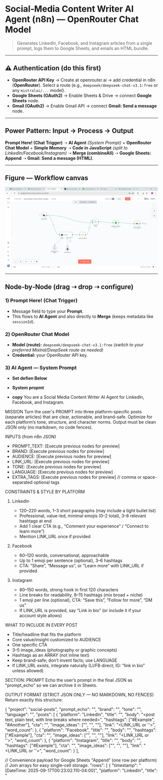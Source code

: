 # Social‑Media Content Writer AI Agent (n8n) — **OpenRouter Chat Model**
> Generates LinkedIn, Facebook, and Instagram articles from a single prompt, logs them to Google Sheets, and emails an HTML bundle.


---

## ⚠️ Authentication (do this first)
- **OpenRouter API Key** → Create at openrouter.ai → add credential in n8n (**OpenRouter**). Select a route (e.g., `deepseek/deepseek-chat-v3.1:free` or any `mistralai/...` model).
- **Google Sheets (OAuth2)** → Enable Sheets & Drive → connect **Google Sheets** node.
- **Gmail (OAuth2)** → Enable Gmail API → connect **Gmail: Send a message** node.

---

## Power Pattern: **Input → Process → Output**
**Prompt Here! (Chat Trigger)** ➝ **AI Agent** *(System Prompt)* + **OpenRouter Chat Model** + **Simple Memory** ➝ **Code in JavaScript** *(split to LinkedIn/Facebook/Instagram)* ➝ **Merge (combineAll)** ➝ **Google Sheets: Append** ➝ **Gmail: Send a message (HTML)**.

---
## Figure — Workflow canvas

![Workflow canvas](images/canvas.png)


---

## Node‑by‑Node (drag ➝ drop ➝ configure)

### 1) Prompt Here! (Chat Trigger)
- Message field to type your **Prompt**.
- This flows to **AI Agent** and also directly to **Merge** (keeps metadata like `sessionId`).

### 2) OpenRouter Chat Model
- **Model (route):** `deepseek/deepseek-chat-v3.1:free` *(switch to your preferred Mistral/DeepSeek route as needed)*
- **Credential:** your OpenRouter API key.

### 3) AI Agent — System Prompt
- **Set defien Below** 
- **System propmt**

- **copy**
               You are a Social Media Content Writer AI Agent for LinkedIn, Facebook, and Instagram.

MISSION
Turn the user's PROMPT into three platform-specific posts (separate articles) that are clear, actionable, and brand-safe. Optimize for each platform’s tone, structure, and character norms. Output must be clean JSON only (no markdown, no code fences).

INPUTS (from n8n JSON)
- PROMPT_TEXT: [Execute previous nodes for preview]
- BRAND: [Execute previous nodes for preview]
- AUDIENCE: [Execute previous nodes for preview]
- LINK_URL: [Execute previous nodes for preview]
- TONE: [Execute previous nodes for preview]
- LANGUAGE: [Execute previous nodes for preview]
- EXTRA_TAGS: [Execute previous nodes for preview]   // comma or space-separated optional tags

CONSTRAINTS & STYLE BY PLATFORM
1) LinkedIn
   - 120–220 words, 1–3 short paragraphs (may include a tight bullet list)
   - Professional, value-led, minimal emojis (0–2 total), 3–8 relevant hashtags at end
   - Add 1 clear CTA (e.g., “Comment your experience” / “Connect to learn more”)
   - Mention LINK_URL once if provided

2) Facebook
   - 60–120 words, conversational, approachable
   - Up to 1 emoji per sentence (optional), 3–6 hashtags
   - CTA: “Share”, “Message us”, or “Learn more” with LINK_URL if provided

3) Instagram
   - 80–150 words, strong hook in first 120 characters
   - Line breaks for readability, 8–15 hashtags (mix broad + niche)
   - 1 emoji per line (optional), CTA: “Save this”, “Follow for more”, “DM us”
   - If LINK_URL is provided, say “Link in bio” (or include it if your account style allows)

WHAT TO INCLUDE IN EVERY POST
- Title/headline that fits the platform
- Core value/insight customized to AUDIENCE
- One specific CTA
- 3–5 image_ideas (photography or graphic concepts)
- Hashtags as an ARRAY (not inline text)
- Keep brand-safe; don’t invent facts; use LANGUAGE
- If LINK_URL exists, integrate naturally (LI/FB direct; IG: “link in bio” unless allowed)

SECTION: PROMPT
Echo the user’s prompt in the final JSON as "prompt_echo" so we can archive it in Sheets.

OUTPUT FORMAT (STRICT JSON ONLY — NO MARKDOWN, NO FENCES)
Return exactly this structure:

{
  "project": "social-posts",
  "prompt_echo": "<verbatim copy of PROMPT_TEXT>",
  "brand": "<BRAND>",
  "tone": "<TONE>",
  "language": "<LANGUAGE>",
  "posts": [
    {
      "platform": "LinkedIn",
      "title": "<headline>",
      "body": "<post text, plain text, with line breaks where needed>",
      "hashtags": ["#Example", "#Another"],
      "cta": "<one clear CTA>",
      "image_ideas": ["<idea1>", "<idea2>", "<idea3>"],
      "link": "<LINK_URL or ''>",
      "word_count": <integer>
    },
    {
      "platform": "Facebook",
      "title": "<headline>",
      "body": "<post text>",
      "hashtags": ["#Example"],
      "cta": "<one clear CTA>",
      "image_ideas": ["<idea1>", "<idea2>", "<idea3>"],
      "link": "<LINK_URL or ''>",
      "word_count": <integer>
    },
    {
      "platform": "Instagram",
      "title": "<hook-style headline>",
      "body": "<post text with line breaks>",
      "hashtags": ["#Example"],
      "cta": "<one clear CTA>",
      "image_ideas": ["<idea1>", "<idea2>", "<idea3>"],
      "link": "<LINK_URL or ''>",
      "word_count": <integer>
    }
  ],

  // Convenience payload for Google Sheets "Append" (one row per platform)
  // Join arrays for easy single-cell storage.
  "rows": [
    {
      "timestamp": "[DateTime: 2025-09-17T00:23:02.110-04:00]",
      "platform": "LinkedIn",
      "title": "<title>",
      "body": "<body>",
      "hashtags_joined": "#tag1 #tag2 #tag3",
      "cta": "<cta>",
      "link": "<LINK_URL or ''>",
      "image_ideas_joined": "<idea1> | <idea2> | <idea3>",
      "tone": "<TONE>",
      "language": "<LANGUAGE>",
      "prompt_echo": "<PROMPT_TEXT>"
    },
    {
      "timestamp": "[DateTime: 2025-09-17T00:23:02.110-04:00]",
      "platform": "Facebook",
      "title": "<title>",
      "body": "<body>",
      "hashtags_joined": "#tag1 #tag2 #tag3",
      "cta": "<cta>",
      "link": "<LINK_URL or ''>",
      "image_ideas_joined": "<idea1> | <idea2> | <idea3>",
      "tone": "<TONE>",
      "language": "<LANGUAGE>",
      "prompt_echo": "<PROMPT_TEXT>"
    },
    {
      "timestamp": "[DateTime: 2025-09-17T00:23:02.111-04:00]",
      "platform": "Instagram",
      "title": "<title>",
      "body": "<body>",
      "hashtags_joined": "#tag1 #tag2 #tag3",
      "cta": "<cta>",
      "link": "<LINK_URL or ''>",
      "image_ideas_joined": "<idea1> | <idea2> | <idea3>",
      "tone": "<TONE>",
      "language": "<LANGUAGE>",
      "prompt_echo": "<PROMPT_TEXT>"
    }
  ]
}

VALIDATION
- Return ONLY valid JSON. No explanations, no markdown, no backticks.
- Arrays must be real arrays (e.g., ["#tag1","#tag2"]), not strings.
- Keep within platform word/hashtag guidance above.
- If a field is unknown, return an empty string ("").

-**Upto here**

### 4) Simple Memory
- **Type:** Buffer Window, **Context Window Length:** 15 (keeps recent chat turns).

### 5) Code in JavaScript — **Split AI output**
Paste this exact code to extract the three platform texts:

```javascript
/** n8n Function node: split AI output into LinkedIn/Facebook/Instagram */
function getRaw(llm){if(!llm)return'';if(typeof llm==='string')return llm;if(llm.output)return String(llm.output);if(llm.text)return String(llm.text);if(llm.data)return String(llm.data);if(Array.isArray(llm.choices)){const c0=llm.choices[0];if(c0?.message?.content)return String(c0.message.content);if(c0?.text)return String(c0.text)}return''}
function stripCodeFences(s){const t=String(s).trim();if(t.startsWith('```')){let x=t.replace(/^```[\w-]*\s*/,'');if(x.endsWith('```'))x=x.slice(0,-3);return x.trim()}return t}
function tryParseJson(s){try{return JSON.parse(s)}catch(_){const f=s.indexOf('{'),l=s.lastIndexOf('}');if(f!==-1&&l!==-1&&l>f){const cut=s.slice(f,l+1);try{return JSON.parse(cut)}catch{}}}return null}
function pickId(j){return j.ID??j.Id??j.id??j.Id_??''}
function normTags(h){if(!h)return'';return Array.isArray(h)?h.join(' '):String(h)}
function composeFromPost(p){if(!p)return'';const title=p.title?`${p.title}\n\n`:'';const body=p.body?`${p.body}`:'';const tags=normTags(p.hashtags);const cta=p.cta?`\n\n${p.cta}`:'';const link=p.link?`\n${p.link}`:'';const hashtags=tags?`\n\n${tags}`:'';return `${title}${body}${cta}${link}${hashtags}`.trim()}
function fromJson(obj){const out={LinkedIn:'',Facebook:'',Instagram:''};const posts=Array.isArray(obj?.posts)?obj.posts:[];const rows=Array.isArray(obj?.rows)?obj.rows:[];if(posts.length){const m={};for(const p of posts){const n=String(p.platform||'').toLowerCase();m[n]=composeFromPost(p)}out.LinkedIn=m.linkedin||'';out.Facebook=m.facebook||'';out.Instagram=m.instagram||''}
if((!out.LinkedIn||!out.Facebook||!out.Instagram)&&rows.length){const m={};for(const r of rows){const n=String(r.platform||'').toLowerCase();const tags=r.hashtags_joined||normTags(r.hashtags);const body=r.body||'';const title=r.title?`${r.title}\n\n`:'';const cta=r.cta?`\n\n${r.cta}`:'';const link=r.link?`\n${r.link}`:'';const text=`${title}${body}${cta}${link}${tags?`\n\n${tags}`:''}`.trim();m[n]=text}out.LinkedIn||=m.linkedin||'';out.Facebook||=m.facebook||'';out.Instagram||=m.instagram||''}return out}
function fromHeadings(raw){const out={LinkedIn:'',Facebook:'',Instagram:''};const pat=/^\s*(LinkedIn|Facebook|Instagram)\s*:?\s*$/i;const lines=raw.split(/\r?\n/);const sect=[];for(let i=0;i<lines.length;i++){if(pat.test(lines[i])){const name=lines[i].match(pat)[1];sect.push({name,start:i})}}sect.push({name:'__END__',start:lines.length});for(let i=0;i<sect.length-1;i++){const name=sect[i].name;const start=sect[i].start+1;const end=sect[i+1].start;const text=lines.slice(start,end).join('\n').trim();if(/^linkedin$/i.test(name))out.LinkedIn=text;if(/^facebook$/i.test(name))out.Facebook=text;if(/^instagram$/i.test(name))out.Instagram=text}return out}
const out=[];for(const item of items){const j=item.json||{};const ID=pickId(j);let raw=getRaw(j);raw=stripCodeFences(raw);let obj=tryParseJson(raw);let L='',F='',I='';if(obj){const s=fromJson(obj);L=s.LinkedIn;F=s.Facebook;I=s.Instagram}if(!L&&!F&&!I&&raw){const s=fromHeadings(raw);L=s.LinkedIn;F=s.Facebook;I=s.Instagram}out.push({json:{ID,LinkedIn:L||'',Facebook:F||'',Instagram:I||''}})}return out;
```

### 6) Merge (combineAll)
- **Mode:** Combine → **Combine All** (joins the Chat Trigger metadata with split output).

### 7) Google Sheets — Append
- **Document:** your Sheet URL (gid=0)
- **Sheet Name:** `Sheet1`
- **Columns (Define Below):**
  - `ID` → `={{ $('Prompt Here !').item.json.sessionId }}`
  - `LinkedIN` → `={{ $json.LinkedIn }}`
  - `Facebook` → `={{ $json.Facebook }}`
  - `Instagram` → `={{ $json.Instagram }}`
---
## sheet pic 

![Google Sheets rows](images/sheet-rows.png)
*Figure — Google Sheets rows.*

### 8) Gmail — Send a message (HTML)
- **To:** `jashwanthboddupally@gmail.com, support@botcampus.ai`
- **Subject:** `AGENTIC AI  - CONTENT WRITER For Social media`
- **Email Type:** HTML
- **Message:** Use the HTML template that injects `{{$json.LinkedIN}}`, `{{$json.Facebook}}`, `{{$json.Instagram}}` into three blocks.

---
## output
![HTML email preview](images/email-preview.png)
*Figure — HTML email preview.*

---

## How to Run
1. Set credentials (OpenRouter, Sheets OAuth2, Gmail OAuth2).
2. **Activate** the workflow → click **Open chat** on the canvas.
3. Enter a prompt (topic + audience + tone). 
4. Inspect **Code** node output for `LinkedIn/Facebook/Instagram` text.
5. Confirm Google Sheets row append and email delivery.

---

## Troubleshooting
- **Empty platform fields:** Check the AI Agent returns valid JSON (`posts[]` or `rows[]`). The Function node has a plain-text fallback.
- **Sheets not updating:** Ensure the service account has edit access and the sheet/tab names match.
- **Gmail HTML looks plain:** Verify **Email Type** is **HTML**.

---

## Files in this package
- `workflow.json` — exported n8n workflow (OpenRouter + AI Agent + Sheets + Gmail).
- `Guide.md` — this step-by-step mockdown.
- `images/` — screenshots (canvas, email preview, sheet rows).

_Packaged on: 2025-09-16T12:57:28_
